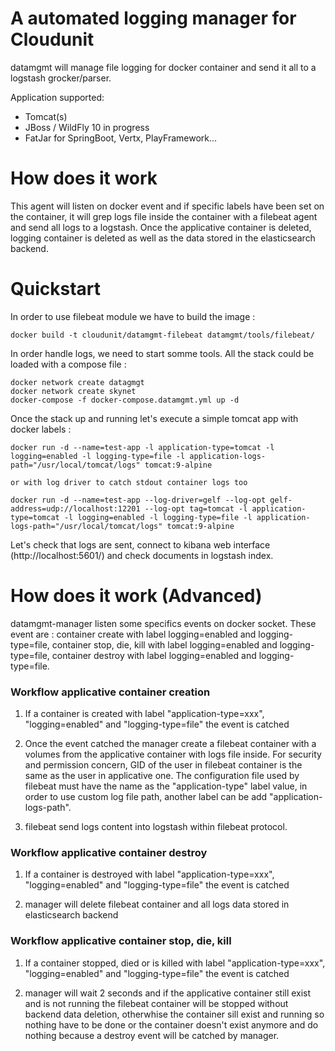 # A automated logging manager for Cloudunit

datamgmt will manage file logging for docker container and send it all to a logstash grocker/parser.

Application supported:
* Tomcat(s)
* JBoss / WildFly 10 in progress
* FatJar for SpringBoot, Vertx, PlayFramework...

# How does it work

This agent will listen on docker event and if specific labels have been set on the container, it will grep logs file inside the container with a filebeat agent and send all logs to a logstash. Once the applicative container is deleted, logging container is deleted as well as the data stored in the elasticsearch backend.

# Quickstart

In order to use filebeat module we have to build the image :
```
docker build -t cloudunit/datamgmt-filebeat datamgmt/tools/filebeat/
```

In order handle logs, we need to start somme tools. All the stack could be loaded with a compose file :
```
docker network create datagmgt
docker network create skynet
docker-compose -f docker-compose.datamgmt.yml up -d
```

Once the stack up and running let's execute a simple tomcat app with docker labels :
```
docker run -d --name=test-app -l application-type=tomcat -l logging=enabled -l logging-type=file -l application-logs-path="/usr/local/tomcat/logs" tomcat:9-alpine

or with log driver to catch stdout container logs too

docker run -d --name=test-app --log-driver=gelf --log-opt gelf-address=udp://localhost:12201 --log-opt tag=tomcat -l application-type=tomcat -l logging=enabled -l logging-type=file -l application-logs-path="/usr/local/tomcat/logs" tomcat:9-alpine
```

Let's check that logs are sent, connect to kibana web interface (http://localhost:5601/) and check documents in logstash index.

# How does it work (Advanced)

datamgmt-manager listen some specifics events on docker socket. These event are :
container create with label logging=enabled and logging-type=file,
container stop, die, kill with label logging=enabled and logging-type=file,
container destroy with label logging=enabled and logging-type=file.

### Workflow applicative container creation

1) If a container is created with label "application-type=xxx", "logging=enabled" and "logging-type=file" the event is catched

2) Once the event catched the manager create a filebeat container with a volumes from the applicative container with logs file inside. For security and permission concern, GID of the user in filebeat container is the same as the user in applicative one. The configuration file used by filebeat must have the name as the "application-type" label value, in order to use custom log file path, another label can be add "application-logs-path".

3) filebeat send logs content into logstash within filebeat protocol.

### Workflow applicative container destroy

1) If a container is destroyed with label "application-type=xxx", "logging=enabled" and "logging-type=file" the event is catched

2) manager will delete filebeat container and all logs data stored in elasticsearch backend

### Workflow applicative container stop, die, kill

1) If a container stopped, died or is killed with label "application-type=xxx", "logging=enabled" and "logging-type=file" the event is catched

2) manager will wait 2 seconds and if the applicative container still exist and is not running the filebeat container will be stopped without backend data deletion, otherwhise the container sill exist and running so nothing have to be done or the container doesn't exist anymore and do nothing because a destroy event will be catched by manager.




